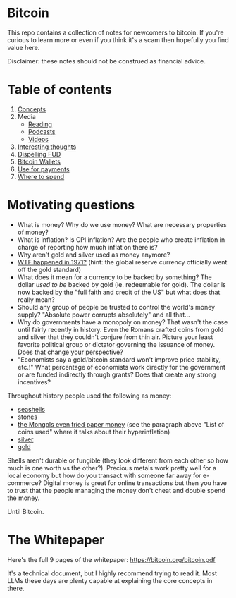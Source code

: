 # Bitcoin

This repo contains a collection of notes for newcomers to bitcoin. If you're curious to learn more or
even if you think it's a scam then hopefully you find value here.

Disclaimer: these notes should not be construed as financial advice.

# Table of contents
1. [Concepts](notes/concepts.md)
1. Media
   - [Reading](notes/further-reading.md)
   - [Podcasts](notes/podcasts.md)
   - [Videos](notes/videos.md)
1. [Interesting thoughts](notes/thoughts.md)
1. [Dispelling FUD](notes/fud.md)
1. [Bitcoin Wallets](notes/wallets.md)
1. [Use for payments](notes/payments.md)
1. [Where to spend](notes/spending.md)

# Motivating questions
- What is money? Why do we use money? What are necessary properties of money?
- What is inflation? Is CPI inflation? Are the people who create inflation in charge of reporting how much inflation there is?
- Why aren't gold and silver used as money anymore?
- [WTF happened in 1971?](https://wtfhappenedin1971.com/) (hint: the global reserve currency officially went off the gold standard)
- What does it mean for a currency to be backed by something? The dollar _used to be_ backed by gold (ie. redeemable for gold). The dollar is now backed by the "full faith and credit of the US" but what does that really mean?
- Should any group of people be trusted to control the world's money supply? "Absolute power corrupts absolutely" and all that...
- Why do governments have a monopoly on money? That wasn't the case until fairly recently in history. Even the Romans crafted coins from gold and silver that they couldn't conjure from thin air. Picture your least favorite political group or dictator governing the issuance of money. Does that change your perspective?
- "Economists say a gold/bitcoin standard won't improve price stability, etc.!" What percentage of economists work directly for the government or are funded indirectly through grants? Does that create any strong incentives?


Throughout history people used the following as money:
- [seashells](https://en.wikipedia.org/wiki/Shell_money)
- [stones](https://en.wikipedia.org/wiki/Rai_stones)
- [the Mongols even tried paper money](https://en.wikipedia.org/wiki/Yuan_dynasty_coinage) (see the paragraph above "List of coins used" where it talks about their hyperinflation)
- [silver](https://en.wikipedia.org/wiki/Silver_standard)
- [gold](https://en.wikipedia.org/wiki/Gold_standard)

Shells aren't durable or fungible (they look different from each other so how much is one worth vs the other?).
Precious metals work pretty well for a local economy but how do you transact with someone far away for e-commerce?
Digital money is great for online transactions but then you have to trust that the people managing the money don't
cheat and double spend the money.

Until Bitcoin.

# The Whitepaper

Here's the full 9 pages of the whitepaper: https://bitcoin.org/bitcoin.pdf

It's a technical document, but I highly recommend trying to read it. Most LLMs these days are plenty capable at
explaining the core concepts in there.
